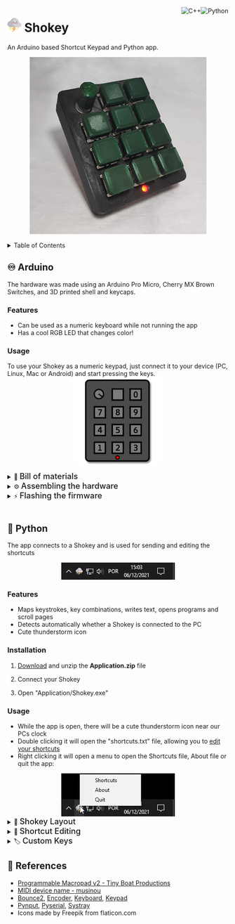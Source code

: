 <span style="float: right; display: flex;">

![C++](https://img.shields.io/badge/c++-%2300599C.svg?style=for-the-badge&logo=c%2B%2B&logoColor=white)

![Python](https://img.shields.io/badge/python-3670A0?style=for-the-badge&logo=python&logoColor=ffdd54)

</span>

# ![Shokey icon](./Images/Shokey_Icon.png) Shokey 

An Arduino based Shortcut Keypad and Python app.

<img src="./Images/Shokey_Physical.jpg" alt="Shokey layout in numeric keypad mode" style="display: block; margin: 0 auto" />

<br>

<details>
<summary>Table of Contents</summary>

  - [Arduino](#arduino)
    - [Features](#features)
    - [Usage](#usage)
    - [Bill of Materials](#bill-of-materials)
    - [Assembling the Hardware](#assembling-the-harrdware)
    - [Flashing the Software](#flashing-the-software)
  - [Python](#python)
    - [Features](#features-1)
    - [Installation](#installation)
    - [Usage](#usage-1)
    - [Shokey Layout](#shokey-layout)
    - [Shortcut Editing](#shortcut-editing)
    - [Custom Keys](#custom-keys)
  - [References](#references)
</details>


## ♾ Arduino

The hardware was made using an Arduino Pro Micro, Cherry MX Brown Switches, and 3D printed shell and keycaps.

### Features
- Can be used as a numeric keyboard while not running the app
- Has a cool RGB LED that changes color!


### Usage
To use your Shokey as a numeric keypad, just connect it to your device (PC, Linux, Mac or Android) and start pressing the keys.
<img src="./Images/Shokey_Numeric.png" alt="Shokey layout in numeric keypad mode" style="display: block; margin: 0 auto" />

<details>
<summary>
    🛒
    <span id="bill-of-materials" style="font-size: 1.3em; font-weight: 500">Bill of materials</span>
</summary>
<br>

- Arduino Pro Micro
- 11 Cherry MX like switches
- 11 Single way diodes
- Rotary Encoder
- RGB LED

<hr style="height: 0.1rem">

</details>

<details>
<summary>
    ⚙
    <span id="assembling-the-hardware" style="font-size: 1.3em; font-weight: 500">Assembling the hardware</span>
</summary>

1. [Download](https://thangs.com/designer/gabrielsvtrindade/3d-model/Shokey-199656) and print the shell, keycaps and rotary encoder knob

2. Place all switches and screw in the rotary encoder to the top part of the shell

3. Solder the switches, rotary encoder and RGB LED to their respective pins in the Arduino, following the [wiring diagram](./Images/Wiring_Diagram.png)

4. Close the shell, screw it and glue the rubber feet

<hr style="height: 0.1rem">

</details>

<details>
<summary>
    ⚡️
    <span id="flashing-the-firmware" style="font-size: 1.3em; font-weight: 500">Flashing the firmware</span>
</summary>

1. Make sure you have <a target="_blank" href="https://www.arduino.cc/en/software">Arduino IDE</a> installed

2. Go to "Sketch > Include Library > Manage Libraries"

<img src="./Images/Arduino_Menu.jpg" alt="Arduino library installation" style="display: block; margin: 0 auto; width: 50%"/>

3. Search for and install the Bounce2, Encoder, Keyboard and Keypad libraries

<img src="./Images/Arduino_Libs.jpg" alt="Arduino library installation" style="display: block; margin: 0 auto; width: 50%"/>

4. [Download](https://github.com/gvtrindade/Shokey/releases) and unzip the **Firmware.zip** file

5. Copy the "hardware" folder to your "Documents/Arduino" folder

6. Go to the "File > Open" folder and navigate to "Firmware/Shokey/Shokey.ino"

7. Go to "Tools > Board > gvtrindade-avr" and select "Arduino Leonardo Shokey"

<img src="./Images/Arduino_Board.jpg" alt="Arduino library installation" style="display: block; margin: 0 auto; width: 50%"/>

8. Go to "Tools > Ports" and take note of the ports shown

9. Connect your Shokey, reopen "Tools > Ports" and select the COM port that just appeared

<img src="./Images/Arduino_COM.jpg" alt="Arduino library installation" style="display: block; margin: 0 auto; width: 50%"/>

10. Go to "Sketch > Upload"

When the upload is complete, you can already use your Shokey as numeric keypad, but if you want to have the full shortcut experience, you'll have to [install the application](#installation)

<hr style="height: 0.1rem">

</details>

<br>


## 🐍 Python

The app connects to a Shokey and is used for sending and editing the shortcuts

<img src="./Images/Taskbar_Icon.jpg" alt="Right clicked task bar icon" style="display: block; margin: 0 auto;"/>

### Features

- Maps keystrokes, key combinations, writes text, opens programs and scroll pages
- Detects automatically whether a Shokey is connected to the PC
- Cute thunderstorm icon

### Installation

1. [Download](https://github.com/gvtrindade/Shokey/releases) and unzip the **Application.zip** file

2. Connect your Shokey

3. Open "Application/Shokey.exe"

### Usage

- While the app is open, there will be a cute thunderstorm icon near our PCs clock
- Double clicking it will open the "shortcuts.txt" file, allowing you to [edit your shortcuts](#shortcut-editing)
- Right clicking it will open a menu to open the Shortcuts file, About file or quit the app:

<img src="./Images/Taskbar_Right_Click.jpg" alt="Right clicked task bar icon" style="display: block; margin: 0 auto;"/>

<details>
<summary>
    🧮
    <span id="shokey_layout" style="font-size: 1.3em; font-weight: 500">Shokey Layout</span>
</summary>
<br>

Shokey has 4 layers (red, green, blue and white) and the `*` key is used to change between layers

<img src="./Images/Shokey_Layers.gif" alt="Cycling through Shokeys layers" style="display: block; margin: 0 auto;"/>

<br>

The rotary encoder is represented by three variables, `VU` (Volume Up), `VD` (Volume Down) and `E` (Encoder button)

<img src="./Images/Shokey_Encoder.gif" alt="Encoder rotating and clicking function" style="display: block; margin: 0 auto;"/>


<hr style="height: 0.1rem">

</details>

<details>
<summary> 
    📝
    <span id="shortcut-editing" style="font-size: 1.3em; font-weight: 500">Shortcut Editing</span> 
</summary>
<br>

In the "shortcuts.txt" is where all the magic happens, here is where you write the shortcuts that will be played when you press a key in your Shokey.

The file has 4 sets of lines, 1 for each color.

- To add a shortcut, you'll have to find the key that you want to press, based on the [layout](#shokey_layout), as well as the color and add the shortcut after the `;`.
- After writing the desired shortcut, *save* the file and close it.
- The change will only take effect after the second time the button is pressed.
- Shortcuts will only work if the corretct syntax is used

There are examples of shortcuts in the file, but you can use this list to help you write your own:

- Key shortcut: `key.*key*`
- Combo of keys shortcut: `combo.*key1*+*key2*`
- Write text shortcut: `txt.*text*`
- Open a program shortcut: `link.*full_exe_adress*`
- Scroll the page shortcut: `scroll.*horizontal value*, *vertical Value*`

##### 
    1R; key.a
    2G; combo.alt+f4
    3B; txt.Hello World
    4W; link.C:\Windows\System32\calc.exe
    ER; key.media_play_pause
    VUG; scroll.0,-1
    VDG; scroll.0,1

<hr style="height: 0.1rem">

</details>

<details>
<summary> 
    🏷
    <span id="custom-keys" style="font-size: 1.3em; font-weight: 500">Custom Keys</span> 
</summary>
<br>

Some keys are special, the following list has some examples:
#####
    key.media_play_pause    //play and pause control
    key.media_volume_up     //volume up
    key.media_volume_down   //volume down
    combo.ctrl+c            //copy selection

There's a variety of keys
- f2, f5, space, escape, delete, home, end
- ctrl, alt, shift, cmd (windows key)
- up, down, left, right
- <a target="_blank" href="https://pynput.readthedocs.io/en/latest/keyboard.html#pynput.keyboard.Key">More key codes</a>

<hr style="height: 0.1rem">

</details>


## 🔎 References
 
- [Programmable Macropad v2 - 
Tiny Boat Productions](https://www.instructables.com/Programmable-Macropad-V2/)
- [MIDI device name - musinou](http://liveelectronics.musinou.net/MIDIdeviceName.php)
- [Bounce2](https://www.arduino.cc/reference/en/libraries/bounce2/), [Encoder](https://www.arduino.cc/reference/en/libraries/encoder/), [Keyboard](https://www.arduino.cc/reference/en/libraries/keyboard/), [Keypad](https://www.arduino.cc/reference/en/libraries/keypad/)
- [Pynput](https://pypi.org/project/pynput/), [Pyserial](https://pypi.org/project/pyserial/), [Systray](https://github.com/Infinidat/infi.systray)
- Icons made by Freepik from flaticon.com
